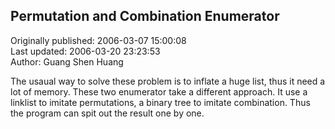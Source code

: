 ## Permutation and Combination Enumerator  
Originally published: 2006-03-07 15:00:08  
Last updated: 2006-03-20 23:23:53  
Author: Guang Shen Huang  
  
The usaual way to solve these problem is to inflate a huge list, thus it need a lot of memory. These two enumerator take a different approach. It use a linklist to imitate permutations, a binary tree to imitate combination. Thus the program can spit out the result one by one.